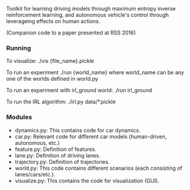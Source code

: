 Toolkit for learning driving models through maximum entropy inverse reinforcement learning, and autonomous vehicle's control through leverageing effects on human actions.

(Companion code to a paper presented at RSS 2016)

### Running

To visualize:
./vis {file_name}.pickle

To run an experiment
./run {world_name}
where world_name can be any one of the worlds defined in world.py

To run an experiment with irl_ground world:
./run irl_ground

To run the IRL algorithm:
./irl.py data/*.pickle

### Modules

- dynamics.py: This contains code for car dynamics.
- car.py: Relevant code for different car models (human-driven, autonomous, etc.)
- feature.py: Definition of features.
- lane.py: Definition of driving lanes.
- trajectory.py: Definition of trajectories.
- world.py: This code contains different scenarios (each consisting of lanes/cars/etc.).
- visualize.py: This contains the code for visualization (GUI).
